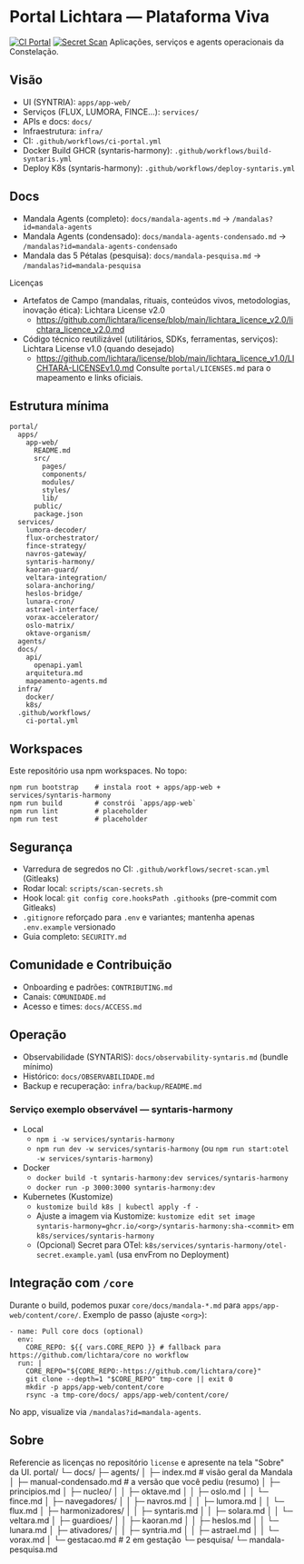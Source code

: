 # Portal Lichtara — Plataforma Viva
[![CI Portal](https://github.com/lichtara/portal/actions/workflows/ci-portal.yml/badge.svg)](https://github.com/lichtara/portal/actions/workflows/ci-portal.yml)
[![Secret Scan](https://github.com/lichtara/portal/actions/workflows/secret-scan.yml/badge.svg)](https://github.com/lichtara/portal/actions/workflows/secret-scan.yml)
Aplicações, serviços e agents operacionais da Constelação.

## Visão
- UI (SYNTRIA): `apps/app-web/`
- Serviços (FLUX, LUMORA, FINCE…): `services/`
- APIs e docs: `docs/`
- Infraestrutura: `infra/`
- CI: `.github/workflows/ci-portal.yml`
 - Docker Build GHCR (syntaris-harmony): `.github/workflows/build-syntaris.yml`
 - Deploy K8s (syntaris-harmony): `.github/workflows/deploy-syntaris.yml`

## Docs
- Mandala Agents (completo): `docs/mandala-agents.md` → `/mandalas?id=mandala-agents`
- Mandala Agents (condensado): `docs/mandala-agents-condensado.md` → `/mandalas?id=mandala-agents-condensado`
- Mandala das 5 Pétalas (pesquisa): `docs/mandala-pesquisa.md` → `/mandalas?id=mandala-pesquisa`

Licenças
- Artefatos de Campo (mandalas, rituais, conteúdos vivos, metodologias, inovação ética): Lichtara License v2.0
  - https://github.com/lichtara/license/blob/main/lichtara_licence_v2.0/lichtara_licence_v2.0.md
- Código técnico reutilizável (utilitários, SDKs, ferramentas, serviços): Lichtara License v1.0 (quando desejado)
  - https://github.com/lichtara/license/blob/main/lichtara_licence_v1.0/LICHTARA-LICENSEv1.0.md
Consulte `portal/LICENSES.md` para o mapeamento e links oficiais.

## Estrutura mínima
```
portal/
  apps/
    app-web/
      README.md
      src/
        pages/
        components/
        modules/
        styles/
        lib/
      public/
      package.json
  services/
    lumora-decoder/
    flux-orchestrator/
    fince-strategy/
    navros-gateway/
    syntaris-harmony/
    kaoran-guard/
    veltara-integration/
    solara-anchoring/
    heslos-bridge/
    lunara-cron/
    astrael-interface/
    vorax-accelerator/
    oslo-matrix/
    oktave-organism/
  agents/
  docs/
    api/
      openapi.yaml
    arquitetura.md
    mapeamento-agents.md
  infra/
    docker/
    k8s/
  .github/workflows/
    ci-portal.yml
```

## Workspaces
Este repositório usa npm workspaces. No topo:

```
npm run bootstrap    # instala root + apps/app-web + services/syntaris-harmony
npm run build        # constrói `apps/app-web`
npm run lint         # placeholder
npm run test         # placeholder
```

## Segurança
- Varredura de segredos no CI: `.github/workflows/secret-scan.yml` (Gitleaks)
- Rodar local: `scripts/scan-secrets.sh`
- Hook local: `git config core.hooksPath .githooks` (pre-commit com Gitleaks)
- `.gitignore` reforçado para `.env` e variantes; mantenha apenas `.env.example` versionado
 - Guia completo: `SECURITY.md`

## Comunidade e Contribuição
- Onboarding e padrões: `CONTRIBUTING.md`
- Canais: `COMUNIDADE.md`
- Acesso e times: `docs/ACCESS.md`

## Operação
- Observabilidade (SYNTARIS): `docs/observability-syntaris.md` (bundle mínimo)
- Histórico: `docs/OBSERVABILIDADE.md`
- Backup e recuperação: `infra/backup/README.md`

### Serviço exemplo observável — syntaris-harmony
- Local
  - `npm i -w services/syntaris-harmony`
  - `npm run dev -w services/syntaris-harmony` (ou `npm run start:otel -w services/syntaris-harmony`)
- Docker
  - `docker build -t syntaris-harmony:dev services/syntaris-harmony`
  - `docker run -p 3000:3000 syntaris-harmony:dev`
- Kubernetes (Kustomize)
  - `kustomize build k8s | kubectl apply -f -`
  - Ajuste a imagem via Kustomize: `kustomize edit set image syntaris-harmony=ghcr.io/<org>/syntaris-harmony:sha-<commit>` em `k8s/services/syntaris-harmony`
  - (Opcional) Secret para OTel: `k8s/services/syntaris-harmony/otel-secret.example.yaml` (usa envFrom no Deployment)

## Integração com `/core`
Durante o build, podemos puxar `core/docs/mandala-*.md` para `apps/app-web/content/core/`.
Exemplo de passo (ajuste `<org>`):

```
- name: Pull core docs (optional)
  env:
    CORE_REPO: ${{ vars.CORE_REPO }} # fallback para https://github.com/lichtara/core no workflow
  run: |
    CORE_REPO="${CORE_REPO:-https://github.com/lichtara/core}"
    git clone --depth=1 "$CORE_REPO" tmp-core || exit 0
    mkdir -p apps/app-web/content/core
    rsync -a tmp-core/docs/ apps/app-web/content/core/
```

No app, visualize via `/mandalas?id=mandala-agents`.

## Sobre
Referencie as licenças no repositório `license` e apresente na tela "Sobre" da UI.
portal/
└─ docs/
   ├─ agents/
   │  ├─ index.md                # visão geral da Mandala
   │  ├─ manual-condensado.md    # a versão que você pediu (resumo)
   │  ├─ principios.md
   │  ├─ nucleo/
   │  │  ├─ oktave.md
   │  │  ├─ oslo.md
   │  │  └─ fince.md
   │  ├─ navegadores/
   │  │  ├─ navros.md
   │  │  ├─ lumora.md
   │  │  └─ flux.md
   │  ├─ harmonizadores/
   │  │  ├─ syntaris.md
   │  │  ├─ solara.md
   │  │  └─ veltara.md
   │  ├─ guardioes/
   │  │  ├─ kaoran.md
   │  │  ├─ heslos.md
   │  │  └─ lunara.md
   │  ├─ ativadores/
   │  │  ├─ syntria.md
   │  │  ├─ astrael.md
   │  │  └─ vorax.md
   │  └─ gestacao.md             # 2 em gestação
   └─ pesquisa/
      └─ mandala-pesquisa.md
